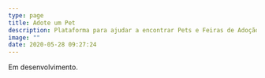 ```yaml
---
type: page
title: Adote um Pet
description: Plataforma para ajudar a encontrar Pets e Feiras de Adoção.
image: ""
date: 2020-05-28 09:27:24
---
```


Em desenvolvimento.
